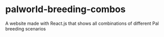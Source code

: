 # palworld-breeding-combos
A website made with React.js that shows all combinations of different Pal breeding scenarios
